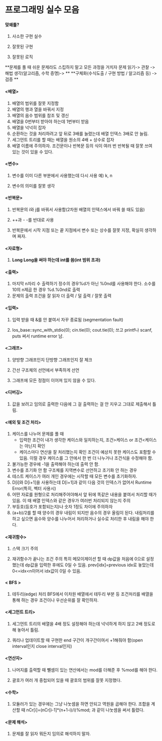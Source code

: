 # 프로그래밍 실수 모음

#### 맞왜틀?

1. 사소한 구현 실수

2. 잘못된 구현

3. 잘못된 로직

**문제를 풀 때 쉬운 문제라도 스킵하지 말고 모든 과정을 거치자 문제 읽기-> 관찰 -> 해법 생각(알고리즘, 수학 증명)-> **
**구체화(수식도출 / 구현 방법 / 알고리즘 등) -> 검증 **

#### <배열>

1. 배열의 범위를 잘못 지정함
2. 배열의 행과 열을 바꿔서 지정
3. 배열의 음수 범위를 참조 및 갱신
4. 배열을 0번부터 받아야 하는데 1번부터 받음
5. 배열을 넉넉히 잡자
6. 순환하는 것을 처리하려고 앞 뒤로 3배를 늘렸는데 배열 인덱스 3배로 안 늘림.
7. 세그먼트 트리를 할 때는 배열을 원소의 4배 + 상수로 잡자
7. 배열 이름에 주의하자. 조건문이나 반복문 등의 식이 여러 번 반복될 때 잘못 쓰여 있는 것이 있을 수 있다.

#### <변수>

1. 변수를 이미 다른 부분에서 사용했는데 다시 사용 예) k, n

2. 변수의 의미를 잘못 생각

 

#### <반복문>

1. 반복문의 i와 j를 바꿔서 사용함(2차원 배열의 인덱스에서 바꿔 쓸 때도 있음)

2. ++과 - -를 반대로 사용 

3. 반복문에서 시작 지점 또는 끝 지점에서 변수 또는 상수를 잘못 지정, 확실히 생각하며 짜자.

 

#### <자료형>

1. **Long Long을 써야 하는데 int를 씀(int 범위 초과)**

 

#### <출력>

1. 마지막 n자리 수 출력하기
   정수의 경우%d가 아닌 %0nd를 사용해야 한다.
   소수를 10의 n제곱 한 경우 %d.%0nd로 출력
2. 문제의 출력 조건을 잘 읽자
   더 출력 / 덜 출력 / 잘못 출력

 

#### <입력>

1. 입력 받을 때 &를 안 붙여서 자꾸 종료됨 (segmentation fault)

2. Ios_base::sync_with_stdio(0); cin.tie(0); cout.tie(0); 쓰고 printf나 scanf, puts 써서 runtime error 남.

#### <그래프>

1. 양방향 그래프인지 단방향 그래프인지 잘 체크

2. 간선 구조체의 선언에서 부족하게 선언

3. 그래프에 모든 정점이 이어져 있지 않을 수 있다.

 

#### <디버깅>

1. 값을 보려고 임의로 출력한 다음에 그 걸 출력하는 걸 안 지우고 그대로 제출해서 틀림.

 

#### <예외 및 조건 처리>

1. 케이스를 나누어 문제를 풀 때
   - 입력한 조건이 내가 생각한 케이스와 일치하는지, 조건>케이스 or 조건<케이스는 아닌지 확인
   - 케이스마다 연산을 잘 처리했는지 확인
     조건이 예상치 못한 케이스도 포함할 수 있음.
     이럴 경우 케이스를 그 안에서 한 번 더 나누거나 조건식을 수정해야 함.
2. 불가능한 경우에 -1을 출력해야 하는데 출력 안 함.
3. 변수를 초기화 안 함
   구조체를 지역변수로 선언하고 초기화 안 하는 경우 
4. 테스트 케이스가 여러 개인 경우에는 시작할 때 모든 변수를 초기화하자. 
5. D[i]와 D[i+1]을 사용하는데 D[i+1]과 같이 다음 것의 인덱스가 없어서 Runtime Error(특히, 벡터 사용시)
6. 어떤 자료를 원형으로 처리해주어야해서 앞 뒤에 똑같은 내용을 붙여서 처리할 때가 있음. 이 때 배열 인덱스와 같은 경우가 여러번 처리되지 않는지 주의
7. 부등호(등호가 포함되는지)나 숫자 1정도 차이에 주의하자
8. (a+b)/2를 할 때 양수의 경우 내림이 되지만 음수의 경우 올림이 된다. 
   내림처리를 하고 싶으면 음수와 양수를 나누어서 처리하거나 실수로 처리한 후 내림을 해야 한다.

#### <재귀함수>

1. 스택 크기 주의

2. 재귀함수가 끝나는 조건 주의
   특히 메모이제이션 할 때 dp값을 처음에 0으로 설정했는데 dp값을 입력한 후에도 0일 수 있음.
   prev[idx]=previous idx로 놓았는데 0<=idx<n이어서 idx값이 0일 수 있음.

#### < BFS >

1. 테두리(edge) 처리
   BFS에서 이차원 배열에서 테두리 부분 등 조건처리를 배열을 통해 하는 경우 조건이나 우선순위를 잘 확인하자.

#### <세그먼트 트리>

1. 세그먼트 트리의 배열을 4배 정도 설정해야 하는데 넉넉하게 하지 않고 2배 정도로 해 놓아서 틀림.

2. 쿼리나 업데이트할 때 구현한 end 구간이 개구간이여서 +1해줘야 함(open interval인지 close interval인지)

 

#### <연산자>

1. 나머지를 출력할 때 뺄셈이 있는 연산에서는 mod를 더해준 후 %mod를 해야 한다.

2. 괄호가 여러 개 중첩되어 있을 때 괄호의 범위를 잘못 지정했다.

 

#### <수학>

1. 모듈러가 있는 경우에는 그냥 나눗셈을 하면 안되고 역원을 곱해야 한다.
   조합을 계산할 때 nCr[i]=(nCr[i-1]*(n+1-i)/i)%mod; 과 같이 나눗셈을 써서 틀렸다.

 

#### <문제 해석>

1. 문제를 잘 읽자 뭐든지 임의로 해석하지 말자.
